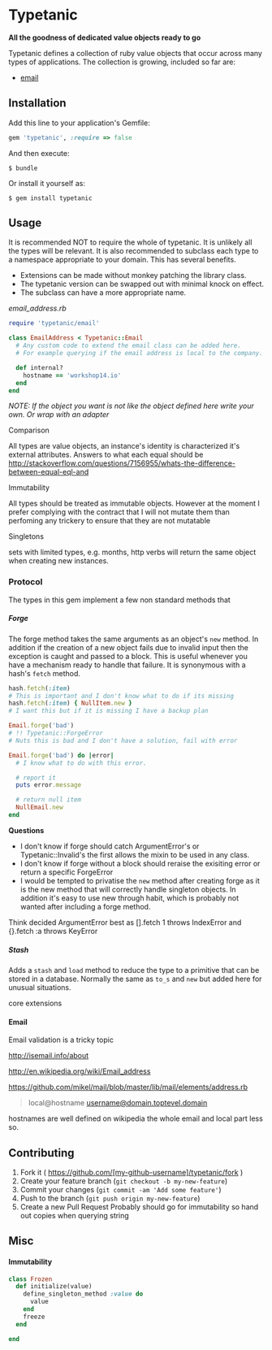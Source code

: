 # Typetanic

**All the goodness of dedicated value objects ready to go**

Typetanic defines a collection of ruby value objects that occur across many types of applications. The collection is growing, included so far are:

- [email]()

## Installation

Add this line to your application's Gemfile:

```ruby
gem 'typetanic', :require => false
```

And then execute:

```
$ bundle
```

Or install it yourself as:

```
$ gem install typetanic
```

## Usage

It is recommended NOT to require the whole of typetanic. It is unlikely all the types will be relevant. It is also recommended to subclass each type to a namespace appropriate to your domain. This has several benefits.

- Extensions can be made without monkey patching the library class.
- The typetanic version can be swapped out with minimal knock on effect.
- The subclass can have a more appropriate name.

*email_address.rb*
```rb
require 'typetanic/email'

class EmailAddress < Typetanic::Email
  # Any custom code to extend the email class can be added here.
  # For example querying if the email address is local to the company.

  def internal?
    hostname == 'workshop14.io'
  end
end
```

*NOTE: If the object you want is not like the object defined here write your own. Or wrap with an adapter*

Comparison

All types are value objects, an instance's identity is characterized it's external attributes.
Answers to what each equal should be
http://stackoverflow.com/questions/7156955/whats-the-difference-between-equal-eql-and

Immutability

All types should be treated as immutable objects. However at the moment I prefer complying with the contract that I will not mutate them than perfoming any trickery to ensure that they are not mutatable

Singletons

sets with limited types, e.g. months, http verbs will return the same object when creating new instances.

### Protocol
The types in this gem implement a few non standard methods that
##### Forge
The forge method takes the same arguments as an object's `new` method. In addition if the creation of a new object fails due to invalid input then the exception is caught and passed to a block. This is useful whenever you have a mechanism ready to handle that failure. It is synonymous with a hash's `fetch` method.

```rb
hash.fetch(:item)
# This is important and I don't know what to do if its missing
hash.fetch(:item) { NullItem.new }
# I want this but if it is missing I have a backup plan
```

```rb
Email.forge('bad')
# !! Typetanic::ForgeError
# Nuts this is bad and I don't have a solution, fail with error

Email.forge('bad') do |error|
  # I know what to do with this error.

  # report it
  puts error.message

  # return null item
  NullEmail.new
end
```

**Questions**
- I don't know if forge should catch ArgumentError's or Typetanic::Invalid's the first allows the mixin to be used in any class.
- I don't know if forge without a block should reraise the exisiting error or return a specific ForgeError
- I would be tempted to privatise the `new` method after creating forge as it is the new method that will correctly handle singleton objects. In addition it's easy to use new through habit, which is probably not wanted after including a forge method.

Think decided ArgumentError best as [].fetch 1 throws IndexError and {}.fetch :a throws KeyError

##### Stash
Adds a `stash` and `load` method to reduce the type to a primitive that can be stored in a database. Normally the same as `to_s` and `new` but added here for unusual situations.


core extensions

#### Email
Email validation is a tricky topic

http://isemail.info/about

http://en.wikipedia.org/wiki/Email_address

https://github.com/mikel/mail/blob/master/lib/mail/elements/address.rb

> local@hostname
> username@domain.toptevel.domain

hostnames are well defined on wikipedia
the whole email and local part less so.

## Contributing

1. Fork it ( https://github.com/[my-github-username]/typetanic/fork )
2. Create your feature branch (`git checkout -b my-new-feature`)
3. Commit your changes (`git commit -am 'Add some feature'`)
4. Push to the branch (`git push origin my-new-feature`)
5. Create a new Pull Request
Probably should go for immutability so hand out copies when querying string

## Misc

#### Immutability
```rb
class Frozen
  def initialize(value)
    define_singleton_method :value do
      value
    end
    freeze
  end

end
```
